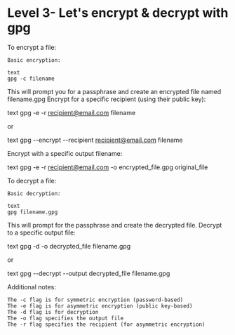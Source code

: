 # Level 3- Let's encrypt & decrypt with gpg
To encrypt a file:

    Basic encryption:

    text
    gpg -c filename

This will prompt you for a passphrase and create an encrypted file named filename.gpg
Encrypt for a specific recipient (using their public key):

text
gpg -e -r recipient@email.com filename

or

text
gpg --encrypt --recipient recipient@email.com filename

Encrypt with a specific output filename:

text
gpg -e -r recipient@email.com -o encrypted_file.gpg original_file

To decrypt a file:

    Basic decryption:

    text
    gpg filename.gpg

This will prompt for the passphrase and create the decrypted file.
Decrypt to a specific output file:

text
gpg -d -o decrypted_file filename.gpg

or

text
gpg --decrypt --output decrypted_file filename.gpg

Additional notes:

    The -c flag is for symmetric encryption (password-based)
    The -e flag is for asymmetric encryption (public key-based)
    The -d flag is for decryption
    The -o flag specifies the output file
    The -r flag specifies the recipient (for asymmetric encryption)

